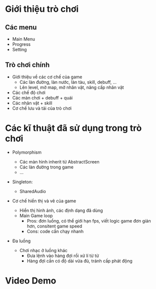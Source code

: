 # Giới thiệu trò chơi

## Các menu
- Main Menu
- Progress
- Setting

## Trò chơi chính

- Giới thiệu về các cơ chế của game
	- Các làn đường, làn nước, làn tàu, skill, debuff, ...
	- Lên level, mở map, mở nhân vật, nâng cấp nhân vật
- Các chế độ chơi
- Các màn chơi + debuff + quái
- Các nhân vật + skill
- Cơ chế lưu và tải của trò chơi

# Các kĩ thuật đã sử dụng trong trò chơi

- Polymorphism
	- Các màn hình inherit từ AbstractScreen
	- Các làn đường trong game
	- ...
- Singleton:
  	- SharedAudio
- Cơ chế hiển thị và vẽ của game
	- Hiển thị hình ảnh, các định dạng đã dùng
	- Main Game loop
		- Pros: đơn luồng, có thể giới hạn fps, viết logic game đơn giản hơn, consitent game speed
		- Cons: code cần chạy nhanh

- Đa luồng
	- Chơi nhạc ở luồng khác
		- Đưa lệnh vào hàng đợi rồi xử lí từ từ
		- Hàng đợi cần có độ dài vừa đủ, tránh cấp phát động


# Video Demo
